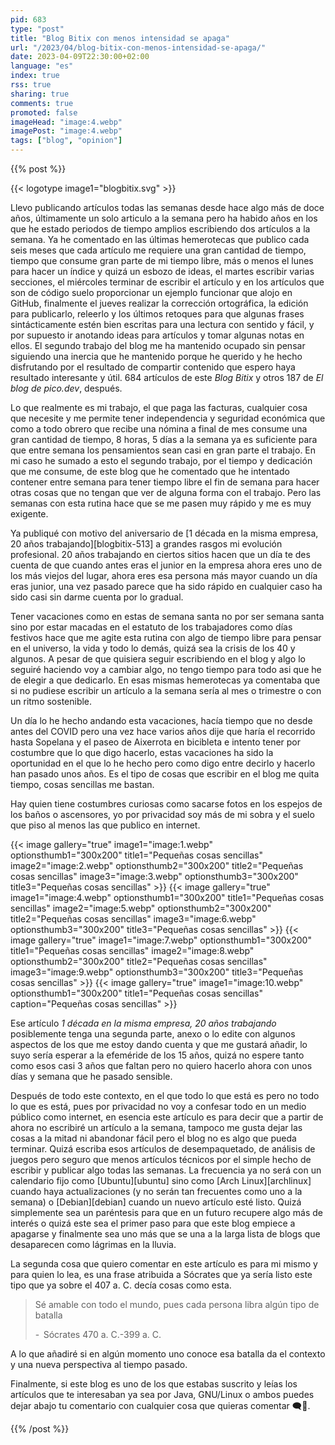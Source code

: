 ```yaml
---
pid: 683
type: "post"
title: "Blog Bitix con menos intensidad se apaga"
url: "/2023/04/blog-bitix-con-menos-intensidad-se-apaga/"
date: 2023-04-09T22:30:00+02:00
language: "es"
index: true
rss: true
sharing: true
comments: true
promoted: false
imageHead: "image:4.webp"
imagePost: "image:4.webp"
tags: ["blog", "opinion"]
---
```


{{% post %}}

{{< logotype image1="blogbitix.svg" >}}

Llevo publicando artículos todas las semanas desde hace algo más de doce años, últimamente un solo articulo a la semana pero ha habido años en los que he estado periodos de tiempo amplios escribiendo dos artículos a la semana. Ya he comentado en las últimas hemerotecas que publico cada seis meses que cada artículo me requiere una gran cantidad de tiempo, tiempo que consume gran parte de mi tiempo libre, más o menos el lunes para hacer un índice y quizá un esbozo de ideas, el martes escribir varias secciones, el miércoles terminar de escribir el artículo y en los artículos que son de código suelo proporcionar un ejemplo funcionar que alojo en GitHub, finalmente el jueves realizar la corrección ortográfica, la edición para publicarlo, releerlo y los últimos retoques para que algunas frases sintácticamente estén bien escritas para una lectura con sentido y fácil, y por supuesto ir anotando ideas para artículos y tomar algunas notas en ellos. El segundo trabajo del blog me ha mantenido ocupado sin pensar siguiendo una inercia que he mantenido porque he querido y he hecho disfrutando por el resultado de compartir contenido que espero haya resultado interesante y útil. 684 artículos de este _Blog Bitix_ y otros 187 de _El blog de pico.dev_, después.

Lo que realmente es mi trabajo, el que paga las facturas, cualquier cosa que necesite y me permite tener independencia y seguridad económica que como a todo obrero que recibe una nómina a final de mes consume una gran cantidad de tiempo, 8 horas, 5 días a la semana ya es suficiente para que entre semana los pensamientos sean casi en gran parte el trabajo. En mi caso he sumado a esto el segundo trabajo, por el tiempo y dedicación que me consume, de este blog que he comentado que he intentado contener entre semana para tener tiempo libre el fin de semana para hacer otras cosas que no tengan que ver de alguna forma con el trabajo. Pero las semanas con esta rutina hace que se me pasen muy rápido y me es muy exigente.

Ya publiqué con motivo del aniversario de [1 década en la misma empresa, 20 años trabajando][blogbitix-513] a grandes rasgos mi evolución profesional. 20 años trabajando en ciertos sitios hacen que un día te des cuenta de que cuando antes eras el junior en la empresa ahora eres uno de los más viejos del lugar, ahora eres esa persona más mayor cuando un día eras junior, una vez pasado parece que ha sido rápido en cualquier caso ha sido casi sin darme cuenta por lo gradual.

Tener vacaciones como en estas de semana santa no por ser semana santa sino por estar macadas en el estatuto de los trabajadores como días festivos hace que me agite esta rutina con algo de tiempo libre para pensar en el universo, la vida y todo lo demás, quizá sea la crisis de los 40 y algunos. A pesar de que quisiera seguir escribiendo en el blog y algo lo seguiré haciendo voy a cambiar algo, no tengo tiempo para todo asi que he de elegir a que dedicarlo. En esas mismas hemerotecas ya comentaba que si no pudiese escribir un artículo a la semana sería al mes o trimestre o con un ritmo sostenible.

Un día lo he hecho andando esta vacaciones, hacía tiempo que no desde antes del COVID pero una vez hace varios años dije que haría el recorrido hasta Sopelana y el paseo de Aixerrota en bicibleta e intento tener por costumbre que lo que digo hacerlo, estas vacaciones ha sido la oportunidad en el que lo he hecho pero como digo entre decirlo y hacerlo han pasado unos años. Es el tipo de cosas que escribir en el blog me quita tiempo, cosas sencillas me bastan.

Hay quien tiene costumbres curiosas como sacarse fotos en los espejos de los baños o ascensores, yo por privacidad soy más de mi sobra y el suelo que piso al menos las que publico en internet.

{{< image
    gallery="true"
    image1="image:1.webp" optionsthumb1="300x200" title1="Pequeñas cosas sencillas"
    image2="image:2.webp" optionsthumb2="300x200" title2="Pequeñas cosas sencillas"
    image3="image:3.webp" optionsthumb3="300x200" title3="Pequeñas cosas sencillas" >}}
{{< image
    gallery="true"
    image1="image:4.webp" optionsthumb1="300x200" title1="Pequeñas cosas sencillas"
    image2="image:5.webp" optionsthumb2="300x200" title2="Pequeñas cosas sencillas"
    image3="image:6.webp" optionsthumb3="300x200" title3="Pequeñas cosas sencillas" >}}
{{< image
    gallery="true"
    image1="image:7.webp" optionsthumb1="300x200" title1="Pequeñas cosas sencillas"
    image2="image:8.webp" optionsthumb2="300x200" title2="Pequeñas cosas sencillas"
    image3="image:9.webp" optionsthumb3="300x200" title3="Pequeñas cosas sencillas" >}}
{{< image
    gallery="true"
    image1="image:10.webp" optionsthumb1="300x200" title1="Pequeñas cosas sencillas"
    caption="Pequeñas cosas sencillas" >}}

Ese artículo _1 década en la misma empresa, 20 años trabajando_ posiblemente tenga una segunda parte, anexo o lo edite con algunos aspectos de los que me estoy dando cuenta y que me gustará añadir, lo suyo sería esperar a la efeméride de los 15 años, quizá no espere tanto como esos casi 3 años que faltan pero no quiero hacerlo ahora con unos días y semana que he pasado sensible.

Después de todo este contexto, en el que todo lo que está es pero no todo lo que es está, pues por privacidad no voy a confesar todo en un medio público como internet, en esencia este artículo es para decir que a partir de ahora no escribiré un artículo a la semana, tampoco me gusta dejar las cosas a la mitad ni abandonar fácil pero el blog no es algo que pueda terminar. Quizá escriba esos artículos de desempaquetado, de análisis de juegos pero seguro que menos artículos técnicos por el simple hecho de escribir y publicar algo todas las semanas. La frecuencia ya no será con un calendario fijo como [Ubuntu][ubuntu] sino como [Arch Linux][archlinux] cuando haya actualizaciones (y no serán tan frecuentes como uno a la semana) o [Debian][debian] cuando un nuevo artículo esté listo. Quizá simplemente sea un paréntesis para que en un futuro recupere algo más de interés o quizá este sea el primer paso para que este blog empiece a apagarse y finalmente sea uno más que se una a la larga lista de blogs que desaparecen como lágrimas en la lluvia.

La segunda cosa que quiero comentar en este artículo es para mi mismo y para quien lo lea, es una frase atribuida a Sócrates que ya sería listo este tipo que ya sobre el 407 a. C. decía cosas como esta.

> Sé amable con todo el mundo, pues cada persona libra algún tipo de batalla
>
> -  Sócrates 470 a. C.-399 a. C.

A lo que añadiré si en algún momento uno conoce esa batalla da el contexto y una nueva perspectiva al tiempo pasado.

Finalmente, si este blog es uno de los que estabas suscrito y leías los artículos que te interesaban ya sea por Java, GNU/Linux o ambos puedes dejar abajo tu comentario con cualquier cosa que quieras comentar 🗨️🤗.

{{% /post %}}
